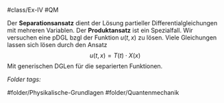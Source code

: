 #class/Ex-IV #QM 

Der **Separationsansatz** dient der Lösung partieller Differentialgleichungen mit mehreren Variablen. Der **Produktansatz** ist ein Spezialfall. Wir versuchen eine pDGL bzgl der Funktion $u(t, x)$ zu lösen. Viele Gleichungen lassen sich lösen durch den Ansatz
$$
u(t,x) = T(t)\cdot X(x)
$$
Mit generischen DGLen für die separierten Funktionen.


 *Folder tags:*

#folder/Physikalische-Grundlagen #folder/Quantenmechanik
